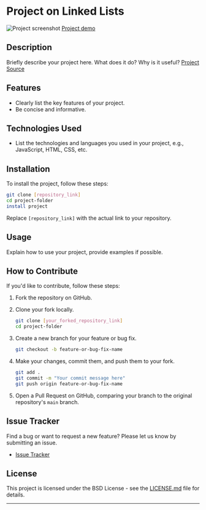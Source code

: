 # Project on Linked Lists

![Project screenshot](https://)
[Project demo](https://)

## Description

Briefly describe your project here. What does it do? Why is it useful?
[Project Source](https://www.theodinproject.com/lessons/javascript-linked-lists)

## Features

- Clearly list the key features of your project.
- Be concise and informative.

## Technologies Used

- List the technologies and languages you used in your project, e.g., JavaScript, HTML, CSS, etc.

## Installation

To install the project, follow these steps:

```bash
git clone [repository_link]
cd project-folder
install project
```

Replace `[repository_link]` with the actual link to your repository.

## Usage

Explain how to use your project, provide examples if possible.

## How to Contribute

If you'd like to contribute, follow these steps:

1. Fork the repository on GitHub.
2. Clone your fork locally.

   ```bash
   git clone [your_forked_repository_link]
   cd project-folder
   ```

3. Create a new branch for your feature or bug fix.

   ```bash
   git checkout -b feature-or-bug-fix-name
   ```

4. Make your changes, commit them, and push them to your fork.

   ```bash
   git add .
   git commit -m "Your commit message here"
   git push origin feature-or-bug-fix-name
   ```

5. Open a Pull Request on GitHub, comparing your branch to the original repository's `main` branch.

## Issue Tracker

Find a bug or want to request a new feature? Please let us know by submitting an issue.

- [Issue Tracker](https://github.com/project/project/issues)

## License

This project is licensed under the BSD License - see the [LICENSE.md](LICENSE.md) file for details.

---
